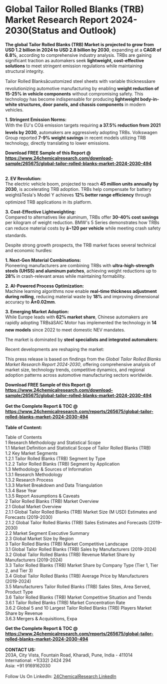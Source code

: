 <h1>Global Tailor Rolled Blanks (TRB) Market Research Report 2024-2030(Status and Outlook)</h1><p><strong>The global Tailor Rolled Blanks (TRB) Market is projected to grow from USD 1.2 billion in 2024 to USD 2.8 billion by 2030</strong>, expanding at a <strong>CAGR of 6.8%</strong>, according to comprehensive industry analysis. TRBs are gaining significant traction as automakers seek <strong>lightweight, cost-effective solutions</strong> to meet stringent emission regulations while maintaining structural integrity.</p><p>Tailor Rolled Blanksâcustomized steel sheets with variable thicknessâare revolutionizing automotive manufacturing by enabling <strong>weight reduction of 15-25% in vehicle components</strong> without compromising safety. This technology has become indispensable for producing <strong>lightweight body-in-white structures, door panels, and chassis components</strong> in modern vehicles.</p><p><strong>1. Stringent Emission Norms:</strong><br>
With the EU's COâ emission targets requiring <strong>a 37.5% reduction from 2021 levels by 2030</strong>, automakers are aggressively adopting TRBs. Volkswagen Group reported <strong>7-9% weight savings</strong> in recent models utilizing TRB technology, directly translating to lower emissions.</p><div><b>Download FREE Sample of this Report @ 
            <a href="https://www.24chemicalresearch.com/download-sample/265675/global-tailor-rolled-blanks-market-2024-2030-494">
            https://www.24chemicalresearch.com/download-sample/265675/global-tailor-rolled-blanks-market-2024-2030-494</a></b></div><br><p><strong>2. EV Revolution:</strong><br>
The electric vehicle boom, projected to reach <strong>45 million units annually by 2030</strong>, is accelerating TRB adoption. TRBs help compensate for battery weightâTesla's Model Y achieves <strong>12% better range efficiency</strong> through optimized TRB applications in its platform.</p><p><strong>3. Cost-Effective Lightweighting:</strong><br>
Compared to alternatives like aluminum, TRBs offer <strong>30-40% cost savings</strong> per kilogram of weight reduction. BMW's 5 Series demonstrates how TRBs can reduce material costs by <strong>â¬120 per vehicle</strong> while meeting crash safety standards.</p><p>Despite strong growth prospects, the TRB market faces several technical and economic hurdles:</p><p><strong>1. Next-Gen Material Combinations:</strong><br>
Pioneering manufacturers are combining TRBs with <strong>ultra-high-strength steels (UHSS) and aluminum patches</strong>, achieving weight reductions up to <strong>28%</strong> in crash-relevant areas while maintaining formability.</p><p><strong>2. AI-Powered Process Optimization:</strong><br>
Machine learning algorithms now enable <strong>real-time thickness adjustment during rolling</strong>, reducing material waste by <strong>18%</strong> and improving dimensional accuracy to <strong>Â±0.02mm</strong>.</p><p><strong>3. Emerging Market Adoption:</strong><br>
While Europe leads with <strong>62% market share</strong>, Chinese automakers are rapidly adopting TRBsâSAIC Motor has implemented the technology in <strong>14 new models</strong> since 2022 to meet domestic NEV mandates.</p><p>The market is dominated by <strong>steel specialists and integrated automakers</strong>:</p><p>Recent developments are reshaping the market:</p><p>This press release is based on findings from the <em>Global Tailor Rolled Blanks Market Research Report 2024-2030</em>, offering comprehensive analysis of market size, technology trends, competitive dynamics, and regional adoption patterns across automotive manufacturing sectors worldwide.</p><div><b>Download FREE Sample of this Report @ 
            <a href="https://www.24chemicalresearch.com/download-sample/265675/global-tailor-rolled-blanks-market-2024-2030-494">
            https://www.24chemicalresearch.com/download-sample/265675/global-tailor-rolled-blanks-market-2024-2030-494</a></b></div><br><div><b>Get the Complete Report & TOC @ 
            <a href="https://www.24chemicalresearch.com/reports/265675/global-tailor-rolled-blanks-market-2024-2030-494">
            https://www.24chemicalresearch.com/reports/265675/global-tailor-rolled-blanks-market-2024-2030-494</a></b></div><br>
            <b>Table of Content:</b><p>Table of Contents<br />
1 Research Methodology and Statistical Scope<br />
1.1 Market Definition and Statistical Scope of Tailor Rolled Blanks (TRB)<br />
1.2 Key Market Segments<br />
1.2.1 Tailor Rolled Blanks (TRB) Segment by Type<br />
1.2.2 Tailor Rolled Blanks (TRB) Segment by Application<br />
1.3 Methodology & Sources of Information<br />
1.3.1 Research Methodology<br />
1.3.2 Research Process<br />
1.3.3 Market Breakdown and Data Triangulation<br />
1.3.4 Base Year<br />
1.3.5 Report Assumptions & Caveats<br />
2 Tailor Rolled Blanks (TRB) Market Overview<br />
2.1 Global Market Overview<br />
2.1.1 Global Tailor Rolled Blanks (TRB) Market Size (M USD) Estimates and Forecasts (2019-2030)<br />
2.1.2 Global Tailor Rolled Blanks (TRB) Sales Estimates and Forecasts (2019-2030)<br />
2.2 Market Segment Executive Summary<br />
2.3 Global Market Size by Region<br />
3 Tailor Rolled Blanks (TRB) Market Competitive Landscape<br />
3.1 Global Tailor Rolled Blanks (TRB) Sales by Manufacturers (2019-2024)<br />
3.2 Global Tailor Rolled Blanks (TRB) Revenue Market Share by Manufacturers (2019-2024)<br />
3.3 Tailor Rolled Blanks (TRB) Market Share by Company Type (Tier 1, Tier 2, and Tier 3)<br />
3.4 Global Tailor Rolled Blanks (TRB) Average Price by Manufacturers (2019-2024)<br />
3.5 Manufacturers Tailor Rolled Blanks (TRB) Sales Sites, Area Served, Product Type<br />
3.6 Tailor Rolled Blanks (TRB) Market Competitive Situation and Trends<br />
3.6.1 Tailor Rolled Blanks (TRB) Market Concentration Rate<br />
3.6.2 Global 5 and 10 Largest Tailor Rolled Blanks (TRB) Players Market Share by Revenue<br />
3.6.3 Mergers & Acquisitions, Expa</p><div><b>Get the Complete Report & TOC @ 
            <a href="https://www.24chemicalresearch.com/reports/265675/global-tailor-rolled-blanks-market-2024-2030-494">
            https://www.24chemicalresearch.com/reports/265675/global-tailor-rolled-blanks-market-2024-2030-494</a></b></div><br><b>CONTACT US:</b><br>
            203A, City Vista, Fountain Road, Kharadi, Pune, India - 411014<br>
            International: +1(332) 2424 294<br>
            Asia: +91 9169162030 <br><br>
            Follow Us On LinkedIn: <a href="https://www.linkedin.com/company/24chemicalresearch/">24ChemicalResearch LinkedIn</a>
